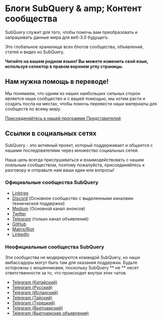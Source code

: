 # Блоги SubQuery & amp; Контент сообщества

SubQuery служит для того, чтобы помочь вам преобразовать и запрашивать данные мира для веб-3.0 будущего.

Это глобальное хранилище всех блогов сообщества, объявлений, статей и видео из SubQuery.

**Читайте на вашем родном языке! Вы можете изменить свой язык, используя селектор в правом верхнем углу страницы.**

## Нам нужна помощь в переводе!

Мы понимаем, что одним из наших наибольших сильных сторон является наше сообщество и с вашей помощью, мы хотим расти и создать посла на местах, чтобы помочь перевести наши материалы для сообществ по всему миру.

[Присоединяйтесь к нашей программе Представителей](https://doc.subquery.network/miscellaneous/ambassadors.html)

## Ссылки в социальных сетях

SubQuery - это активный проект, который поддерживает и общается с нашими последователями через множество социальных сетей.

Наша цель всегда прислушиваться и взаимодействовать с нашим лояльным сообществом, поэтому пожалуйста, присоединяйтесь к разговору и отправьте нам ваши идеи или вопросы!

### Официальные сообщества SubQuery

- [Linktree](https://linktr.ee/subquerynetwork)
- [Discord](https://discord.com/invite/subquery) (Основное сообщество с выделенными каналами технической поддержки)
- [Medium](https://subquery.medium.com) (Основной канал анонсов)
- [Twitter](https://twitter.com/subquerynetwork)
- [Telegram](https://t.me/subquerynetwork) (только канал объявлений)
- [GitHub](https://github.com/SubQuery/subql)
- [Matrix/Riot](https://matrix.to/#/#subquery:matrix.org)
- [LinkedIn](https://www.linkedin.com/company/subquery)

### Неофициальные сообщества SubQuery

Эти сообщества не модерируются командой SubQuery, но наши амбассадоры могут быть там для оказания поддержки. Будьте осторожны с мошенниками, поскольку SubQuery ** не ** несет ответственности за то, что происходит внутри этих чатов.

- [Telegram (Китайский)](https://t.me/subquerychina)
- [Telegram (Русский)](https://t.me/SubQuery_russia)
- [Telegram (Испанский)](https://t.me/SubQueryES)
- [Telegram (Тайский)](https://t.me/subquerynetworkthai)
- [Telegram (Турецкий)](https://t.me/subquery_TR)
- [Telegram (Вьетнамский)](https://t.me/subqueryvietnam)
- [Telegram (Вьетнамские объявления)](https://t.me/subqueryannvn)
